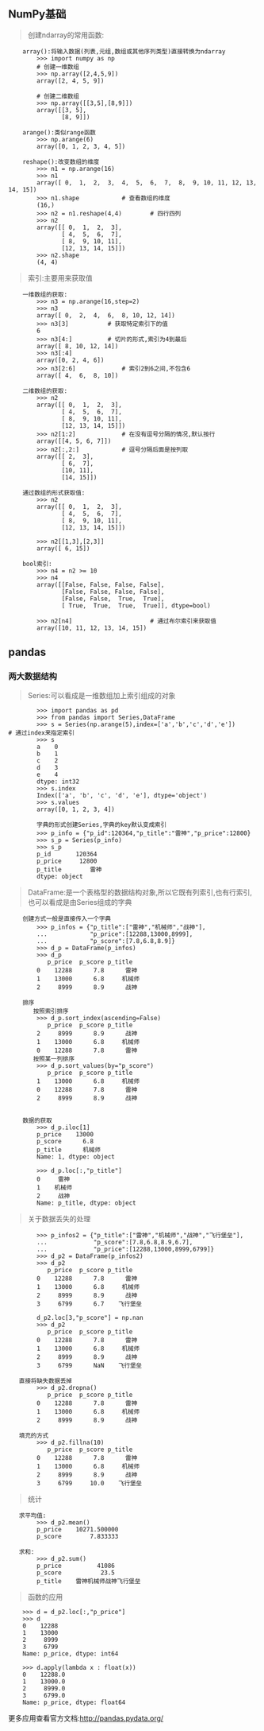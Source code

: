 ## NumPy基础

>   创建ndarray的常用函数:

        array():将输入数据(列表,元组,数组或其他序列类型)直接转换为ndarray
            >>> import numpy as np
            # 创建一维数组
            >>> np.array([2,4,5,9])
            array([2, 4, 5, 9])

            # 创建二维数组
            >>> np.array([[3,5],[8,9]])
            array([[3, 5],
                   [8, 9]])

        arange():类似range函数
            >>> np.arange(6)
            array([0, 1, 2, 3, 4, 5])

        reshape():改变数组的维度
            >>> n1 = np.arange(16)
            >>> n1
            array([ 0,  1,  2,  3,  4,  5,  6,  7,  8,  9, 10, 11, 12, 13, 14, 15])
            >>> n1.shape            # 查看数组的维度
            (16,)
            >>> n2 = n1.reshape(4,4)        # 四行四列
            >>> n2
            array([[ 0,  1,  2,  3],
                   [ 4,  5,  6,  7],
                   [ 8,  9, 10, 11],
                   [12, 13, 14, 15]])
            >>> n2.shape
            (4, 4)

>   索引:主要用来获取值

        一维数组的获取:
            >>> n3 = np.arange(16,step=2)
            >>> n3
            array([ 0,  2,  4,  6,  8, 10, 12, 14])
            >>> n3[3]           # 获取特定索引下的值
            6
            >>> n3[4:]          # 切片的形式,索引为4到最后
            array([ 8, 10, 12, 14])
            >>> n3[:4]
            array([0, 2, 4, 6])
            >>> n3[2:6]             # 索引2到6之间,不包含6
            array([ 4,  6,  8, 10])

        二维数组的获取:
            >>> n2
            array([[ 0,  1,  2,  3],
                   [ 4,  5,  6,  7],
                   [ 8,  9, 10, 11],
                   [12, 13, 14, 15]])
            >>> n2[1:2]             # 在没有逗号分隔的情况,默认按行
            array([[4, 5, 6, 7]])
            >>> n2[:,2:]            # 逗号分隔后面是按列取
            array([[ 2,  3],
                   [ 6,  7],
                   [10, 11],
                   [14, 15]])

        通过数组的形式获取值:
            >>> n2
            array([[ 0,  1,  2,  3],
                   [ 4,  5,  6,  7],
                   [ 8,  9, 10, 11],
                   [12, 13, 14, 15]])

            >>> n2[[1,3],[2,3]]
            array([ 6, 15])

        bool索引:
            >>> n4 = n2 >= 10
            >>> n4
            array([[False, False, False, False],
                   [False, False, False, False],
                   [False, False,  True,  True],
                   [ True,  True,  True,  True]], dtype=bool)

            >>> n2[n4]                      # 通过布尔索引来获取值
            array([10, 11, 12, 13, 14, 15])

## pandas

### 两大数据结构

>   Series:可以看成是一维数组加上索引组成的对象

            >>> import pandas as pd
            >>> from pandas import Series,DataFrame
            >>> s = Series(np.arange(5),index=['a','b','c','d','e'])        # 通过index来指定索引
            >>> s
            a    0
            b    1
            c    2
            d    3
            e    4
            dtype: int32
            >>> s.index
            Index(['a', 'b', 'c', 'd', 'e'], dtype='object')
            >>> s.values
            array([0, 1, 2, 3, 4])

            字典的形式创建Series,字典的key默认变成索引
            >>> p_info = {"p_id":120364,"p_title":"雷神","p_price":12800}
            >>> s_p = Series(p_info)
            >>> s_p
            p_id       120364
            p_price     12800
            p_title        雷神
            dtype: object



>   DataFrame:是一个表格型的数据结构对象,所以它既有列索引,也有行索引,也可以看成是由Series组成的字典

        创建方式一般是直接传入一个字典
            >>> p_infos = {"p_title":["雷神","机械师","战神"],
            ...            "p_price":[12288,13000,8999],
            ...            "p_score":[7.8,6.8,8.9]}
            >>> d_p = DataFrame(p_infos)
            >>> d_p
               p_price  p_score p_title
            0    12288      7.8      雷神
            1    13000      6.8     机械师
            2     8999      8.9      战神

        排序
           按照索引排序
            >>> d_p.sort_index(ascending=False)
               p_price  p_score p_title
            2     8999      8.9      战神
            1    13000      6.8     机械师
            0    12288      7.8      雷神
           按照某一列排序
            >>> d_p.sort_values(by="p_score")
               p_price  p_score p_title
            1    13000      6.8     机械师
            0    12288      7.8      雷神
            2     8999      8.9      战神


        数据的获取
            >>> d_p.iloc[1]
            p_price    13000
            p_score      6.8
            p_title      机械师
            Name: 1, dtype: object

            >>> d_p.loc[:,"p_title"]
            0     雷神
            1    机械师
            2     战神
            Name: p_title, dtype: object

>   关于数据丢失的处理

            >>> p_infos2 = {"p_title":["雷神","机械师","战神","飞行堡垒"],
            ...             "p_score":[7.8,6.8,8.9,6.7],
            ...             "p_price":[12288,13000,8999,6799]}
            >>> d_p2 = DataFrame(p_infos2)
            >>> d_p2
               p_price  p_score p_title
            0    12288      7.8      雷神
            1    13000      6.8     机械师
            2     8999      8.9      战神
            3     6799      6.7    飞行堡垒

            d_p2.loc[3,"p_score"] = np.nan
            >>> d_p2
               p_price  p_score p_title
            0    12288      7.8      雷神
            1    13000      6.8     机械师
            2     8999      8.9      战神
            3     6799      NaN    飞行堡垒

       直接将缺失数据丢掉
            >>> d_p2.dropna()
               p_price  p_score p_title
            0    12288      7.8      雷神
            1    13000      6.8     机械师
            2     8999      8.9      战神

       填充的方式
            >>> d_p2.fillna(10)
               p_price  p_score p_title
            0    12288      7.8      雷神
            1    13000      6.8     机械师
            2     8999      8.9      战神
            3     6799     10.0    飞行堡垒


>   统计

       求平均值:
            >>> d_p2.mean()
            p_price    10271.500000
            p_score        7.833333

       求和:
            >>> d_p2.sum()
            p_price          41086
            p_score           23.5
            p_title    雷神机械师战神飞行堡垒

>   函数的应用

        >>> d = d_p2.loc[:,"p_price"]
        >>> d
        0    12288
        1    13000
        2     8999
        3     6799
        Name: p_price, dtype: int64

        >>> d.apply(lambda x : float(x))
        0    12288.0
        1    13000.0
        2     8999.0
        3     6799.0
        Name: p_price, dtype: float64


更多应用查看官方文档:http://pandas.pydata.org/




























































